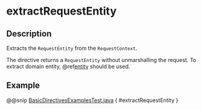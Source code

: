 # extractRequestEntity

## Description

Extracts the `RequestEntity` from the `RequestContext`.

The directive returns a `RequestEntity` without unmarshalling the request. To extract domain entity,
@ref[entity](../marshalling-directives/entity.md) should be used.

## Example

@@snip [BasicDirectivesExamplesTest.java](../../../../../../../test/java/docs/http/javadsl/server/directives/BasicDirectivesExamplesTest.java) { #extractRequestEntity }